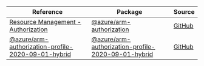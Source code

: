 | Reference | Package | Source |
|---|---|---|
|[Resource Management - Authorization](arm-authorization-readme.md)|[@azure/arm-authorization](https://www.npmjs.com/package/@azure/arm-authorization)|[GitHub](https://github.com/Azure/azure-sdk-for-js/blob/main/sdk/authorization/arm-authorization)|
|[@azure/arm-authorization-profile-2020-09-01-hybrid](arm-authorization-profile-2020-09-01-hybrid-readme.md)|[@azure/arm-authorization-profile-2020-09-01-hybrid](https://www.npmjs.com/package/@azure/arm-authorization-profile-2020-09-01-hybrid)|[GitHub](https://github.com/Azure/azure-sdk-for-js/blob/main/sdk/authorization/arm-authorization-profile-2020-09-01-hybrid)|
